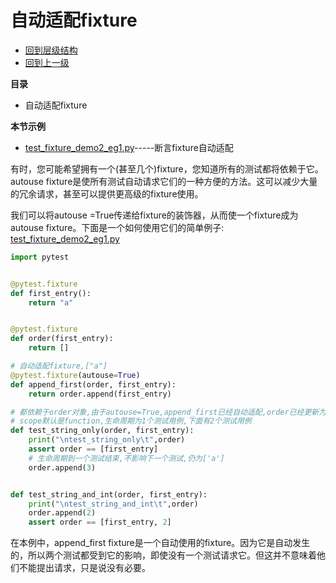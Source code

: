 # 自动适配fixture
- [回到层级结构](../../../层级结构.md#层级结构)
- [回到上一级](2.2fixture.md#核心功能fixture)

**目录**
- 自动适配fixture

**本节示例**
- [test_fixture_demo2_eg1.py](../../code/fixture/test_fixture_demo2_eg1.py)-----断言fixture自动适配


有时，您可能希望拥有一个(甚至几个)​​fixture​​，您知道所有的测试都将依赖于它。​​autouse fixture​​是使所有测试自动请求它们的一种方便的方法。这可以减少大量的冗余请求，甚至可以提供更高级的​​fixture​​使用。

我们可以将​​autouse =True​​传递给​​fixture​​的装饰器，从而使一个​​fixture​​成为​​autouse fixture​​。下面是一个如何使用它们的简单例子:
[test_fixture_demo2_eg1.py](../../code/fixture/test_fixture_demo2_eg1.py)
```python
import pytest


@pytest.fixture
def first_entry():
    return "a"


@pytest.fixture
def order(first_entry):
    return []

# 自动适配fixture,["a"]
@pytest.fixture(autouse=True)
def append_first(order, first_entry):
    return order.append(first_entry)

# 都依赖于order对象,由于autouse=True,append_first已经自动适配,order已经更新为['a'],在请求order时不再是[]
# scope默认是function,生命周期为1个测试用例,下面有2个测试用例
def test_string_only(order, first_entry):
    print("\ntest_string_only\t",order)
    assert order == [first_entry]
    # 生命周期到一个测试结束,不影响下一个测试,仍为['a']
    order.append(3)


def test_string_and_int(order, first_entry):
    print("\ntest_string_and_int\t",order)
    order.append(2)
    assert order == [first_entry, 2]
```

在本例中，​​append_first fixture​​是一个自动使用的​​fixture​​。因为它是自动发生的，所以两个测试都受到它的影响，即使没有一个测试请求它。但这并不意味着他们不能提出请求，只是说没有必要。

